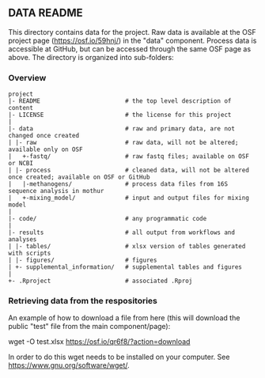 ## DATA README

This directory contains data for the project. Raw data is available at the OSF project page (https://osf.io/59hnj/) in the "data" component. Process data is accessible at GitHub, but can be accessed through the same OSF page as above. The directory is organized into sub-folders:

### Overview

	project
	|- README                        # the top level description of content
	|- LICENSE                       # the license for this project
	|
	|- data                          # raw and primary data, are not changed once created
	| |- raw                         # raw data, will not be altered; available only on OSF
	|   +-fastq/                     # raw fastq files; available on OSF or NCBI
	| |- process                     # cleaned data, will not be altered once created; available on OSF or GitHub
	|   |-methanogens/               # process data files from 16S sequence analysis in mothur
	|   +-mixing_model/              # input and output files for mixing model
	|
	|- code/                         # any programmatic code
	|
	|- results                       # all output from workflows and analyses
	| |- tables/                     # xlsx version of tables generated with scripts
	| |- figures/                    # figures
	| +- supplemental_information/   # supplemental tables and figures
	|
	+- .Rproject                     # associated .Rproj


### Retrieving data from the respositories
An example of how to download a file from here (this will download the public "test" file from the main component/page):

wget -O test.xlsx https://osf.io/qr6f8/?action=download

In order to do this wget needs to be installed on your computer. See https://www.gnu.org/software/wget/. 

